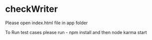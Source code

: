 # checkWriter
Please open index.html file in app folder

To Run test cases please run - npm install and then node karma start 
